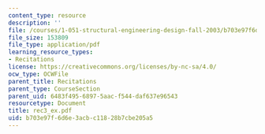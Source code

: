 ```yaml
---
content_type: resource
description: ''
file: /courses/1-051-structural-engineering-design-fall-2003/b703e97f6d6e3acbc11828b7cbe205a5_rec3_ex.pdf
file_size: 153809
file_type: application/pdf
learning_resource_types:
- Recitations
license: https://creativecommons.org/licenses/by-nc-sa/4.0/
ocw_type: OCWFile
parent_title: Recitations
parent_type: CourseSection
parent_uid: 6483f495-6897-5aac-f544-daf637e96543
resourcetype: Document
title: rec3_ex.pdf
uid: b703e97f-6d6e-3acb-c118-28b7cbe205a5
---
```

